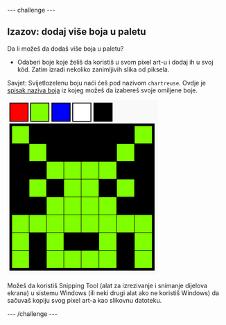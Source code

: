 \--- challenge \---

## Izazov: dodaj više boja u paletu

Da li možeš da dodaš više boja u paletu?

+ Odaberi boje koje želiš da koristiš u svom pixel art-u i dodaj ih u svoj kôd. Zatim izradi nekoliko zanimljivih slika od piksela.

Savjet: Svijetlozelenu boju naći ćeš pod nazivom `chartreuse`. Ovdje je [spisak naziva boja](https://www.w3schools.com/colors/colors_names.asp) iz kojeg možeš da izabereš svoje omiljene boje.

![screenshot](images/pixel-art-final.png)

Možeš da koristiš Snipping Tool (alat za izrezivanje i snimanje dijelova ekrana) u sistemu Windows (ili neki drugi alat ako ne koristiš Windows) da sačuvaš kopiju svog pixel art-a kao slikovnu datoteku.

\--- /challenge \---